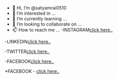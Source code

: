 - 👋 Hi, I’m @satyamrai0510
- 👀 I’m interested in ...
- 🌱 I’m currently learning ...
- 💞️ I’m looking to collaborate on ...
- 📫 How to reach me ...
-INSTAGRAM[click here..](https://www.instagram.com/satyamrai0510/)

-LINKEDIN[click here..](https://www.linkedin.com/in/satyamrai0510)

-TWITTER[click here..](https://www.twitter.com/satyamrai0510/)

-FACEBOOK[click here..](https://www.facebook.com/satyamrai0510/)

*FACEBOOK - [click here..](https://www.facebook.com/satyamrai0510/)

<!---
satyamrai0510/satyamrai0510 is a ✨ special ✨ repository because its `README.md` (this file) appears on your GitHub profile.
You can click the Preview link to take a look at your changes.
--->
